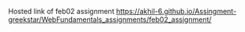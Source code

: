 Hosted link of feb02 assignment
https://akhil-6.github.io/Assingment-greekstar/WebFundamentals_assignments/feb02_assignment/
